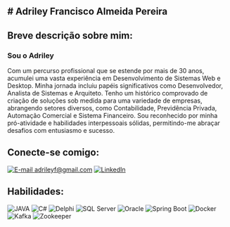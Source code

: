 ## # Adriley Francisco Almeida Pereira

## Breve descrição sobre mim:

### Sou o Adriley

Com um percurso profissional que se estende por mais de 30 anos, acumulei uma vasta experiência em Desenvolvimento de
Sistemas Web e Desktop. Minha jornada incluiu papéis significativos como Desenvolvedor, Analista de Sistemas e
Arquiteto. Tenho um histórico comprovado de criação de soluções sob medida para uma variedade de empresas, abrangendo
setores diversos, como Contabilidade, Previdência Privada, Automação Comercial e Sistema Financeiro. Sou reconhecido por
minha pró-atividade e habilidades interpessoais sólidas, permitindo-me abraçar desafios com entusiasmo e sucesso.

 

## Conecte-se comigo:

[![E-mail adrileyf@gmail.com ](https://img.shields.io/badge/-Email-000?style=for-the-badge&logo=microsoft-outlook&logoColor=E94D5F)](mailto:adrileyf@gmail.com)
[![LinkedIn](https://img.shields.io/badge/-LinkedIn-000?style=for-the-badge&logo=linkedin&logoColor=30A3DC)](https://www.linkedin.com/in/adriley-francisco-1bb06444/)

## Habilidades:

![JAVA](https://img.shields.io/badge/Java-007396?style=for-the-badge&logo=java&logoColor=white)
![C#](https://img.shields.io/badge/C%23-239120?style=for-the-badge&logo=c-sharp&logoColor=white)
![Delphi](https://img.shields.io/badge/Delphi-EE1F35?style=for-the-badge&logo=delphi&logoColor=white)
![SQL Server](https://img.shields.io/badge/SQL_Server-CC2927?style=for-the-badge&logo=microsoft-sql-server&logoColor=white)
![Oracle](https://img.shields.io/badge/Oracle-F80000?style=for-the-badge&logo=oracle&logoColor=white)
![Spring Boot](https://img.shields.io/badge/Spring_Boot-6DB33F?style=for-the-badge&logo=spring-boot&logoColor=white)
![Docker](https://img.shields.io/badge/Docker-2496ED?style=for-the-badge&logo=docker&logoColor=white)
![Kafka](https://img.shields.io/badge/Kafka-231F20?style=for-the-badge&logo=apache-kafka&logoColor=white)
![Zookeeper](https://img.shields.io/badge/Zookeeper-FFCA28?style=for-the-badge&logo=apache-zookeeper&logoColor=black)  
